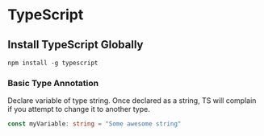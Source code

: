 # TypeScript

## Install TypeScript Globally

    npm install -g typescript

### Basic Type Annotation

Declare variable of type string. Once declared as a string, TS will complain if you attempt to change it to another type.

```ts
const myVariable: string = "Some awesome string"
```
